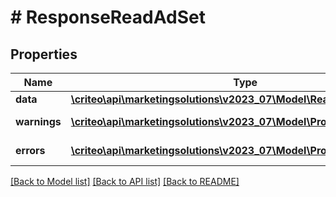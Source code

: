 # # ResponseReadAdSet

## Properties

Name | Type | Description | Notes
------------ | ------------- | ------------- | -------------
**data** | [**\criteo\api\marketingsolutions\v2023_07\Model\ReadModelReadAdSet**](ReadModelReadAdSet.md) |  | [optional]
**warnings** | [**\criteo\api\marketingsolutions\v2023_07\Model\ProblemDetails[]**](ProblemDetails.md) |  | [optional] [readonly]
**errors** | [**\criteo\api\marketingsolutions\v2023_07\Model\ProblemDetails[]**](ProblemDetails.md) |  | [optional] [readonly]

[[Back to Model list]](../../README.md#models) [[Back to API list]](../../README.md#endpoints) [[Back to README]](../../README.md)
